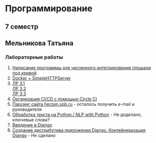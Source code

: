 # Программирование
## 7 семестр
## Мельникова Татьяна
### Лабораторные работы   
1. [Написание программы для численного интегрирования площади под кривой](https://replit.com/@taniamelnikova/sem7-task1#main.py)  
2. [Docker + SimpleHTTPServer](https://hub.docker.com/r/taniamelnikova/task_2)
3. [ЛР 3.1](https://replit.com/@taniamelnikova/sem-7-task31)  
   [ЛР 3.2](https://replit.com/@taniamelnikova/sem-7-task32)  
   [ЛР 3.3](https://colab.research.google.com/drive/1YqPHoQltyxD5_SEScraElu9R7uwahok-?usp=sharing)
4. [Организация CI/CD с помощью Circle CI](https://github.com/tannia6849/sem7_task_4)   
5. [Парсинг сайта herzen.spb.ru](https://replit.com/@taniamelnikova/sem7task5#main.py) - осталось получить e-mail и руководителя
6. [Обработка текста на Python / NLP with Python](https://colab.research.google.com/drive/11kPiGV-0v5Svv7roEe4Rp0GoL1DaQiaC?usp=sharing) - Не доделано, ключевые слова?
7. [Введение в Django](https://github.com/tannia6849/django_project/tree/master)
8. [Создание дистрибутива приложения Django. Контейнеризация Django]() - Не сделано
